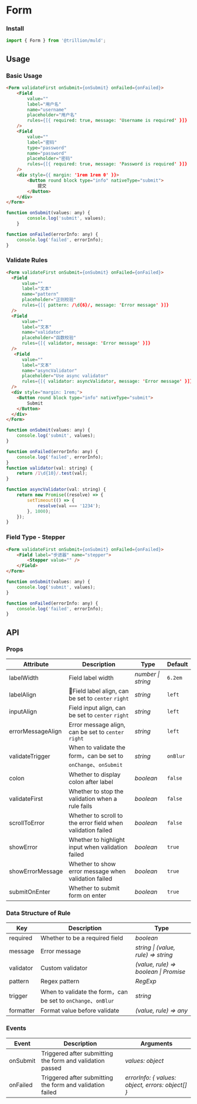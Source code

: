 # Form

### Install

```js
import { Form } from '@trillion/muld';
```

## Usage

### Basic Usage

```html
<Form validateFirst onSubmit={onSubmit} onFailed={onFailed}>
    <Field
        value=""
        label="用户名"
        name="username"
        placeholder="用户名"
        rules={[{ required: true, message: 'Username is required' }]}
    />
    <Field
        value=""
        label="密码"
        type="password"
        name="password"
        placeholder="密码"
        rules={[{ required: true, message: 'Password is required' }]}
    />
    <div style={{ margin: '1rem 1rem 0' }}>
        <Button round block type="info" nativeType="submit">
            提交
        </Button>
    </div>
</Form>
```

```js
function onSubmit(values: any) {
        console.log('submit', values);
    }

function onFailed(errorInfo: any) {
    console.log('failed', errorInfo);
}
```

### Validate Rules

```html
<Form validateFirst onSubmit={onSubmit} onFailed={onFailed}>
  <Field
      value=""
      label="文本"
      name="pattern"
      placeholder="正则校验"
      rules={[{ pattern: /\d{6}/, message: 'Error message' }]}
  />
  <Field
      value=""
      label="文本"
      name="validator"
      placeholder="函数校验"
      rules={[{ validator, message: 'Error message' }]}
  />
   <Field
      value=""
      label="文本"
      name="asyncValidator"
      placeholder="Use async validator"
      rules={[{ validator: asyncValidator, message: 'Error message' }]}
  />
  <div style="margin: 1rem;">
    <Button round block type="info" nativeType="submit">
        Submit
    </Button>
  </div>
</Form>
```

```js
function onSubmit(values: any) {
    console.log('submit', values);
}

function onFailed(errorInfo: any) {
    console.log('failed', errorInfo);
}
function validator(val: string) {
    return /1\d{10}/.test(val);
}

function asyncValidator(val: string) {
    return new Promise((resolve) => {
        setTimeout(() => {
            resolve(val === '1234');
        }, 1000);
    });
}
```

### Field Type - Stepper

```html
<Form validateFirst onSubmit={onSubmit} onFailed={onFailed}>
    <Field label="步进器" name="stepper">
        <Stepper value="" />
    </Field>
</Form>
```

```js
function onSubmit(values: any) {
    console.log('submit', values);
}

function onFailed(errorInfo: any) {
    console.log('failed', errorInfo);
}
```

## API

### Props

| Attribute | Description | Type | Default |
| --- | --- | --- | --- |
| labelWidth | Field label width | _number \| string_ | `6.2em` |
| labelAlign | Field label align, can be set to `center` `right` | _string_ | `left` |
| inputAlign | Field input align, can be set to `center` `right` | _string_ | `left` |
| errorMessageAlign | Error message align, can be set to `center` `right` | _string_ | `left` |
| validateTrigger  | When to validate the form，can be set to `onChange`、`onSubmit` | _string_ | `onBlur` |
| colon | Whether to display colon after label | _boolean_ | `false` |
| validateFirst | Whether to stop the validation when a rule fails | _boolean_ | `false` |
| scrollToError  | Whether to scroll to the error field when validation failed | _boolean_ | `false` |
| showError  | Whether to highlight input when validation failed | _boolean_ | `true` |
| showErrorMessage  | Whether to show error message when validation failed | _boolean_ | `true` |
| submitOnEnter  | Whether to submit form on enter | _boolean_ | `true` |

### Data Structure of Rule

| Key | Description | Type |
| --- | --- | --- |
| required | Whether to be a required field | _boolean_ |
| message  | Error message | _string \| (value, rule) => string_ |
| validator  | Custom validator | _(value, rule) => boolean \| Promise_ |
| pattern  | Regex pattern | _RegExp_ |
| trigger  | When to validate the form，can be set to `onChange`、`onBlur` | _string_ |
| formatter  | Format value before validate | _(value, rule) => any_ |

### Events

| Event | Description | Arguments |
| --- | --- | --- |
| onSubmit | Triggered after submitting the form and validation passed | _values: object_ |
| onFailed | Triggered after submitting the form and validation failed | _errorInfo: { values: object, errors: object[] }_ |

